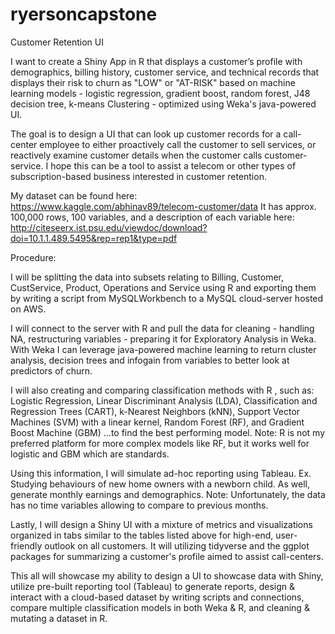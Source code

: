 # ryersoncapstone

Customer Retention UI

I want to create a Shiny App in R that displays a customer’s profile with demographics, billing history, customer service, and technical records that displays their risk to churn as "LOW" or "AT-RISK" based on machine learning models - logistic regression, gradient boost, random forest, J48 decision tree, k-means Clustering - optimized using Weka's java-powered UI.

The goal is to design a UI that can look up customer records for a call-center employee to either proactively call the customer to sell services, or reactively examine customer details when the customer calls customer-service. I hope this can be a tool to assist a telecom or other types of subscription-based business interested in customer retention.

My dataset can be found here: https://www.kaggle.com/abhinav89/telecom-customer/data 
It has approx. 100,000 rows, 100 variables, and a description of each variable here: http://citeseerx.ist.psu.edu/viewdoc/download?doi=10.1.1.489.5495&rep=rep1&type=pdf

Procedure: 

I will be splitting the data into subsets relating to Billing, Customer, CustService, Product, Operations and Service using R and exporting them by writing a script from MySQLWorkbench to a MySQL cloud-server hosted on AWS. 

I will connect to the server with R and pull the data for cleaning - handling NA, restructuring variables - preparing it for Exploratory Analysis in Weka. With Weka I can leverage java-powered machine learning to return cluster analysis, decision trees and infogain from variables to better look at predictors of churn.

I will also creating and comparing classification methods with R , such as: Logistic Regression, Linear Discriminant Analysis (LDA), Classification and Regression Trees (CART), k-Nearest Neighbors (kNN), Support Vector Machines (SVM) with a linear kernel, Random Forest (RF), and Gradient Boost Machine (GBM) …to find the best performing model. 
Note: R is not my preferred platform for more complex models like RF, but it works well for logistic and GBM which are standards.

Using this information, I will simulate ad-hoc reporting using Tableau. Ex. Studying behaviours of new home owners with a newborn child. As well, generate monthly earnings and demographics. 
Note: Unfortunately, the data has no time variables allowing to compare to previous months.

Lastly, I will design a Shiny UI with a mixture of metrics and visualizations organized in tabs similar to the tables listed above for high-end, user-friendly outlook on all customers. It will utilizing tidyverse and the ggplot packages for summarizing a customer's profile aimed to assist call-centers.

This all will showcase my ability to design a UI to showcase data with Shiny, utilize pre-built reporting tool (Tableau) to generate reports, design & interact with a cloud-based dataset by writing scripts and connections, compare multiple classification models in both Weka & R, and cleaning & mutating a dataset in R.
